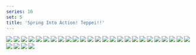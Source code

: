 ```yaml
---
series: 16
set: 5
title: 'Spring Into Action! Teppei!!'
---
```


![](../../../../assets/violence-salaryman-teppei/part-5/t96.jpg)
![](../../../../assets/violence-salaryman-teppei/part-5/t97.jpg)
![](../../../../assets/violence-salaryman-teppei/part-5/t98.jpg)
![](../../../../assets/violence-salaryman-teppei/part-5/t99.jpg)
![](../../../../assets/violence-salaryman-teppei/part-5/t100.jpg)
![](../../../../assets/violence-salaryman-teppei/part-5/t101.jpg)
![](../../../../assets/violence-salaryman-teppei/part-5/t102.jpg)
![](../../../../assets/violence-salaryman-teppei/part-5/t103.jpg)
![](../../../../assets/violence-salaryman-teppei/part-5/t104.jpg)
![](../../../../assets/violence-salaryman-teppei/part-5/t105.jpg)
![](../../../../assets/violence-salaryman-teppei/part-5/t106.jpg)
![](../../../../assets/violence-salaryman-teppei/part-5/t107.jpg)
![](../../../../assets/violence-salaryman-teppei/part-5/t108.jpg)
![](../../../../assets/violence-salaryman-teppei/part-5/t109.jpg)
![](../../../../assets/violence-salaryman-teppei/part-5/t110.jpg)
![](../../../../assets/violence-salaryman-teppei/part-5/t111.jpg)
![](../../../../assets/violence-salaryman-teppei/part-5/t112.jpg)
![](../../../../assets/violence-salaryman-teppei/part-5/t113.jpg)
![](../../../../assets/violence-salaryman-teppei/part-5/t114.jpg)
![](../../../../assets/violence-salaryman-teppei/part-5/t115.jpg)
![](../../../../assets/violence-salaryman-teppei/part-5/t116.jpg)
![](../../../../assets/violence-salaryman-teppei/part-5/t117.jpg)
![](../../../../assets/violence-salaryman-teppei/part-5/t118.jpg)
![](../../../../assets/violence-salaryman-teppei/part-5/t119.jpg)
![](../../../../assets/violence-salaryman-teppei/part-5/t120.jpg)
![](../../../../assets/violence-salaryman-teppei/part-5/t121.jpg)
![](../../../../assets/violence-salaryman-teppei/part-5/t122.jpg)
![](../../../../assets/violence-salaryman-teppei/part-5/t123.jpg)
![](../../../../assets/violence-salaryman-teppei/part-5/t124.jpg)